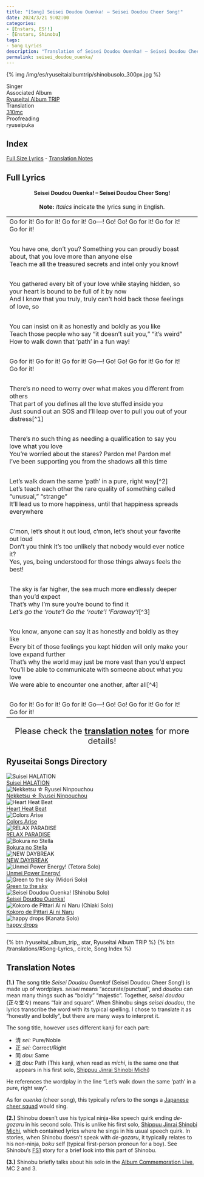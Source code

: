 ```yaml
---
title: "[Song] Seisei Doudou Ouenka! – Seisei Doudou Cheer Song!"
date: 2024/3/21 9:02:00
categories:
- [Enstars, ES!!]
- [Enstars, Shinobu]
tags:
- Song Lyrics
description: "Translation of Seisei Doudou Ouenka! – Seisei Doudou Cheer Song! (Shinobu Solo) Song Lyrics by 310mc. By Shinobu from the Shinobu Album TRIP."
permalink: seisei_doudou_ouenka/
---
```


{% img /img/es/ryuseitaialbumtrip/shinobusolo_300px.jpg %}

<div class="three-wrapper" style="--storyColor:#965e7d;--storyColor-rgb:150,94,125;--storyColor-h:326.8;--storyColor-s: 23%;--storyColor-l:47.8%;">
    <div class="info-area">
        <div class="info">
            <div class="info-item characters">
                <div class="label">
                    Singer
                </div>
                <div class="value">
                <a href="/categories/Enstars/Shinobu" character="Shinobu"></a>
                </div>
            </div>
            <div class="info-item one">
                <div class="label">
                    Associated Album
                </div>
                <div class="value">
                    <a href="/ryuseitai_album_trip">Ryuseitai Album TRIP</a>
                </div>
            </div>
            <div class="info-item two">
                <div class="label">
                    Translation
                </div>
                <div class="value">
                    <a href="/about">310mc</a>
                </div>
            </div>
            <div class="info-item three">
                <div class="label">
                   Proofreading
                </div>
                <div class="value">
                    ryuseipuka
                </div>
            </div>
        </div>
    </div>
</div>

<!-- more -->

## Index
<a href="#Full-Lyrics">Full Size Lyrics</a> - <a href="#Translation-Notes">Translation Notes</a></p>

## Full Lyrics

<h4 style="text-align:center;">Seisei Doudou Ouenka! – Seisei Doudou Cheer Song!</h4>

<p style="text-align:center;font-size:15px;"><b>Note:</b> <em>Italics</em> indicate the lyrics sung in English.</p>

<table class="lyrics solo">
  <tr>
    <td>
      Go for it! Go for it! Go for it! Go—! Go! Go! Go for it! Go for it! Go for it!
    </td>
  </tr>
  <tr>
    <td><br></td>
    <td><br></td>
  </tr>
  <tr>
    <td>
      You have one, don’t you? Something you can proudly boast about, that you love more than anyone else
      <br>
      Teach me all the treasured secrets and intel only you know!
    </td>
  </tr>
  <tr>
    <td><br></td>
    <td><br></td>
  </tr>
  <tr>
    <td>
      You gathered every bit of your love while staying hidden, so your heart is bound to be full of it by now
      <br>
      And I know that you truly, truly can’t hold back those feelings of love, so
    </td>
  </tr>
  <tr>
    <td><br></td>
    <td><br></td>
  </tr>
  <tr>
    <td>
      You can insist on it as honestly and boldly as you like
      <br>
      Teach those people who say “it doesn’t suit you,” “it’s weird”
      <br>
      How to walk down that ‘path’ in a fun way!
    </td>
  </tr>
  <tr>
    <td><br></td>
    <td><br></td>
  </tr>
  <tr>
    <td>
      Go for it! Go for it! Go for it! Go—! Go! Go! Go for it! Go for it! Go for it!
    </td>
  </tr>
  <tr>
    <td><br></td>
    <td><br></td>
  </tr>
  <tr>
    <td>
      There’s no need to worry over what makes you different from others
      <br>
      That part of you defines all the love stuffed inside you
      <br>
      Just sound out an SOS and I’ll leap over to pull you out of your distress[^1]
    </td>
  </tr>
  <tr>
    <td><br></td>
    <td><br></td>
  </tr>
   <tr>
    <td>
      There’s no such thing as needing a qualification to say you love what you love
      <br>
      You’re worried about the stares? Pardon me! Pardon me!
      <br>
      I’ve been supporting you from the shadows all this time
    </td>
  </tr>
  <tr>
    <td><br></td>
    <td><br></td>
  </tr>
   <tr>
    <td>
      Let’s walk down the same ‘path’ in a pure, right way[^2]
      <br>
      Let’s teach each other the rare quality of something called “unusual,” “strange”
      <br>
      It’ll lead us to more happiness, until that happiness spreads everywhere
    </td>
  </tr>
  <tr>
    <td><br></td>
    <td><br></td>
  </tr>
   <tr>
    <td>
      C’mon, let’s shout it out loud, c’mon, let’s shout your favorite out loud
      <br>
      Don’t you think it’s too unlikely that nobody would ever notice it?
      <br>
      Yes, yes, being understood for those things always feels the best!
    </td>
  </tr>
  <tr>
    <td><br></td>
    <td><br></td>
  </tr>
   <tr>
    <td>
      The sky is far higher, the sea much more endlessly deeper than you’d expect
      <br>
      That’s why I’m sure you’re bound to find it
      <br>
      <em>Let’s go the ‘route’! Go the ‘route’! ‘Faraway’!</em>[^3]
    </td>
  </tr>
  <tr>
    <td><br></td>
    <td><br></td>
  </tr>
   <tr>
    <td>
      You know, anyone can say it as honestly and boldly as they like
      <br>
      Every bit of those feelings you kept hidden will only make your love expand further
      <br>
      That’s why the world may just be more vast than you’d expect
      <br>
      You’ll be able to communicate with someone about what you love
      <br>
      We were able to encounter one another, after all[^4]
    </td>
  </tr>
  <tr>
    <td><br></td>
    <td><br></td>
  </tr>
   <tr>
    <td>
      Go for it! Go for it! Go for it! Go—! Go! Go! Go for it! Go for it! Go for it!
    </td>
  </tr>
</table>

<p style="text-align:center;font-size:22px;">Please check the <a href="#Translation-Notes"><b>translation notes</b></a> for more details!</p>

## Ryuseitai Songs Directory

<div class="stories">
  <div class="story">
      <div class="thumbimage">
          <img
              src="/img/es/songs/suiseihalation_300px.jpg"
              alt="Suisei HALATION"
          />
      </div>
      <a href="/suisei_HALATION" class="storyName" target="_blank">
          <span>Suisei HALATION</span>
          <span class="read"></span>
      </a>
  </div>
  <div class="story">
      <div class="thumbimage">
          <img
              src="/img/es/songs/nekketsuryuseininpouchou_300px.jpg"
              alt="Nekketsu ☆ Ryusei Ninpouchou"
          />
      </div>
      <a href="/nekketsu_ryusei_ninpouchou" class="storyName" target="_blank">
          <span>Nekketsu ☆ Ryusei Ninpouchou</span>
          <span class="read"></span>
      </a>
  </div>
  <div class="story">
      <div class="thumbimage">
          <img
              src="/img/es/songs/heartheatbeat_300px.jpg"
              alt="Heart Heat Beat"
          />
      </div>
      <a href="/heart_heat_beat" class="storyName" target="_blank">
          <span>Heart Heat Beat</span>
          <span class="read"></span>
      </a>
  </div>
  <div class="story">
      <div class="thumbimage">
          <img
              src="/img/es/songs/colorsarise_300px.jpg"
              alt="Colors Arise"
          />
      </div>
      <a href="/colors_arise" class="storyName" target="_blank">
          <span>Colors Arise</span>
          <span class="read"></span>
      </a>
  </div>
  <div class="story">
      <div class="thumbimage">
          <img
              src="/img/es/songs/relaxparadise_300px.jpg"
              alt="RELAX PARADISE"
          />
      </div>
      <a href="/RELAX_PARADISE" class="storyName" target="_blank">
          <span>RELAX PARADISE</span>
          <span class="read"></span>
      </a>
  </div>
  <div class="story">
      <div class="thumbimage">
          <img
              src="/img/es/songs/bokuranostella_300px.jpg"
              alt="Bokura no Stella"
          />
      </div>
      <a href="/bokura_no_stella" class="storyName" target="_blank">
          <span>Bokura no Stella</span>
          <span class="read"></span>
      </a>
  </div>
  <div class="story">
      <div class="thumbimage">
          <img
              src="/img/es/ryuseitaialbumtrip/ryuseitaialbumtrip_300px.jpg"
              alt="NEW DAYBREAK"
          />
      </div>
      <a href="/NEW_DAYBREAK" class="storyName" target="_blank">
          <span>NEW DAYBREAK</span>
          <span class="read"></span>
      </a>
  </div>
  <div class="story">
      <div class="thumbimage">
          <img
              src="/img/es/ryuseitaialbumtrip/tetorasolo_300px.jpg"
              alt="Unmei Power Energy! (Tetora Solo)"
          />
      </div>
      <a href="/unmei_power_energy" class="storyName" target="_blank">
          <span>Unmei Power Energy!</span>
          <span class="read"></span>
      </a>
  </div>
  <div class="story">
      <div class="thumbimage">
          <img
              src="/img/es/ryuseitaialbumtrip/midorisolo_300px.jpg"
              alt="Green to the sky (Midori Solo)"
          />
      </div>
      <a href="/green_to_the_sky" class="storyName" target="_blank">
          <span>Green to the sky</span>
          <span class="read"></span>
      </a>
  </div>
  <div class="story">
      <div class="thumbimage">
          <img
              src="/img/es/ryuseitaialbumtrip/shinobusolo_300px.jpg"
              alt="Seisei Doudou Ouenka! (Shinobu Solo)"
          />
      </div>
      <a href="/seisei_doudou_ouenka" class="storyName" target="_blank">
          <span>Seisei Doudou Ouenka!</span>
          <span class="read"></span>
      </a>
  </div>
  <div class="story">
      <div class="thumbimage">
          <img
              src="/img/es/ryuseitaialbumtrip/chiakisolo_300px.jpg"
              alt="Kokoro de Pittari Ai ni Naru (Chiaki Solo)"
          />
      </div>
      <a href="/kokoro_de_pittari_ai_ni_naru" class="storyName" target="_blank">
          <span>Kokoro de Pittari Ai ni Naru</span>
          <span class="read"></span>
      </a>
  </div>
  <div class="story">
      <div class="thumbimage">
          <img
              src="/img/es/ryuseitaialbumtrip/kanatasolo_300px.jpg"
              alt="happy drops (Kanata Solo)"
          />
      </div>
      <a href="/happy_drops" class="storyName" target="_blank">
          <span>happy drops</span>
          <span class="read"></span>
      </a>
  </div>
</div>

<hr>

<div toc>
{% btn /ryuseitai_album_trip,, star, Ryuseitai Album TRIP %}
{% btn /translations/#Song-Lyrics,, circle, Song Index %}
</div>

## Translation Notes

<b>(1.)</b> The song title <em>Seisei Doudou Ouenka!</em> (Seisei Doudou Cheer Song!) is made up of wordplays. <em>seisei</em> means “accurate/punctual”, and <em>doudou</em> can mean many things such as “boldly” “majestic”. Together, <em>seisei doudou</em> (正々堂々) means “fair and square”. When Shinobu sings <em>seisei doudou</em>, the lyrics transcribe the word with its typical spelling. I chose to translate it as “honestly and boldly”, but there are many ways to interpret it.

The song title, however uses different kanji for each part:

- 清 <em>sei:</em> Pure/Noble
- 正 <em>sei:</em> Correct/Right
- 同 <em>dou:</em> Same
- 道 <em>dou:</em> Path (This kanji, when read as <em>michi</em>, is the same one that appears in his first solo, <a href="https://ensemble-stars.fandom.com/wiki/Shippuu_Jinrai_Shinobi_Michi_(Lyrics)" target="_blank">Shippuu Jinrai Shinobi Michi</a>)

He references the wordplay in the line “Let’s walk down the same ‘path’ in a pure, right way”.

As for <em>ouenka</em> (cheer song), this typically refers to the songs a <a href="https://en.wikipedia.org/wiki/%C5%8Cendan" target="_blank">Japanese cheer squad</a> would sing.

<b>(2.)</b> Shinobu doesn’t use his typical ninja-like speech quirk ending <em>de-gozaru</em> in his second solo. This is unlike his first solo, <a href="https://ensemble-stars.fandom.com/wiki/Shippuu_Jinrai_Shinobi_Michi_(Lyrics)" target="_blank">Shippuu Jinrai Shinobi Michi</a>, which contained lyrics where he sings in his usual speech quirk. In stories, when Shinobu doesn’t speak with <em>de-gozaru</em>, it typically relates to his non-ninja, <em>boku</em> self (typical first-person pronoun for a boy). See Shinobu’s <a href="/dear_me_before_i_became_a_ninja" target="_blank">FS1</a> story for a brief look into this part of Shinobu.

<b>(3.)</b> Shinobu briefly talks about his solo in the <a href="/ryuseitai_album_trip/#MC-2" target="_blank">Album Commemoration Live</a>, MC 2 and 3.

[^1]: Originally, Shinobu rhymes “SOS” with “oh-hisse” (pronounced oh-es), the French version of “heave-ho”. I decided to make it rhyme with “distress” in my translation. Thank you <a href="https://twitter.com/yoroshikilled" target="_blank">Peace</a> for the localization!
[^2]: This line references his song title, “Seisei Doudou”. Please check the <a href="#Translation-Notes">translation notes</a> for more information!
[^3]: These English lyrics sound as if Shinobu is saying “gozaru” when singing!
[^4]: Shinobu uses the first-person pronoun <em>bokura</em>. This is unlike his first solo, where he only uses the ninja-like first-person pronoun <em>sessha</em>. Please check the <a href="#Translation-Notes">translation notes</a> for more information!